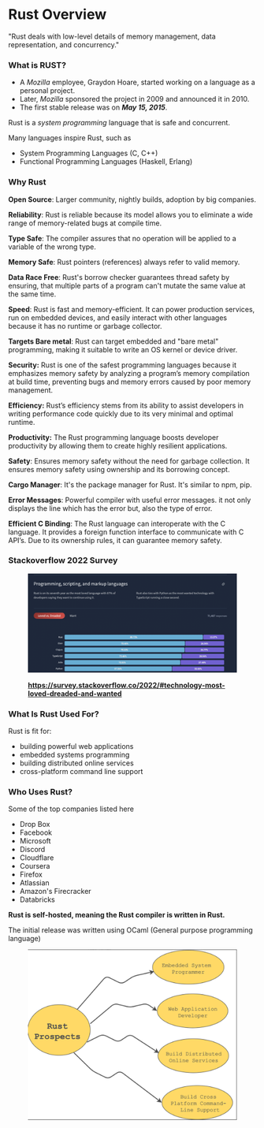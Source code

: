 # Rust Overview

"Rust deals with low-level details of memory management, data representation, and concurrency."

### What is RUST?

* A _Mozilla_ employee, Graydon Hoare, started working on a language as a personal project.
* Later, _Mozilla_ sponsored the project in 2009 and announced it in 2010.
* The first stable release was on _**May 15, 2015**_.

Rust is a _system programming_ language that is safe and concurrent.

Many languages inspire Rust, such as

* System Programming Languages (C, C++)
* Functional Programming Languages (Haskell, Erlang)

### Why Rust

**Open Source**: Larger community, nightly builds, adoption by big companies.

**Reliability**: Rust is reliable because its model allows you to eliminate a wide range of memory-related bugs at compile time.

**Type Safe**: The compiler assures that no operation will be applied to a variable of the wrong type.

**Memory Safe**: Rust pointers (references) always refer to valid memory.

**Data Race Free**: Rust's borrow checker guarantees thread safety by ensuring, that multiple parts of a program can't mutate the same value at the same time.

**Speed**:  Rust is fast and memory-efficient. It can power production services, run on embedded devices, and easily interact with other languages because it has no runtime or garbage collector.

**Targets Bare metal**: Rust can target embedded and "bare metal" programming, making it suitable to write an OS kernel or device driver.&#x20;

**Security:** Rust is one of the safest programming languages because it emphasizes memory safety by analyzing a program’s memory compilation at build time, preventing bugs and memory errors caused by poor memory management.

**Efficiency:** Rust’s efficiency stems from its ability to assist developers in writing performance code quickly due to its very minimal and optimal runtime.

**Productivity:** The Rust programming language boosts developer productivity by allowing them to create highly resilient applications.

**Safety**: Ensures memory safety without the need for garbage collection. It ensures memory safety using ownership and its borrowing concept.

**Cargo Manager**: It's the package manager for Rust. It's similar to npm, pip.

**Error Messages**: Powerful compiler with useful error messages. it not only displays the line which has the error but, also the type of error.

**Efficient C Binding**: The Rust language can interoperate with the C language. It provides a foreign function interface to communicate with C API’s. Due to its ownership rules, it can guarantee memory safety.

### **Stackoverflow 2022 Survey**

<figure><img src=".gitbook/assets/stackoverflow_rust (1).png" alt=""><figcaption><p><a href="https://survey.stackoverflow.co/2022/#technology-most-loved-dreaded-and-wanted"><strong>https://survey.stackoverflow.co/2022/#technology-most-loved-dreaded-and-wanted</strong></a></p></figcaption></figure>

### What Is Rust Used For? <a href="#what-is-rust-used-for" id="what-is-rust-used-for"></a>

Rust is fit for:

* building powerful web applications
* embedded systems programming
* building distributed online services
* cross-platform command line support

### Who Uses Rust?

Some of the top companies listed here

* Drop Box
* Facebook
* Microsoft
* Discord
* Cloudflare
* Coursera
* Firefox
* Atlassian
* Amazon's Firecracker
* Databricks

**Rust is self-hosted, meaning the Rust compiler is written in Rust.**

The initial release was written using OCaml (General purpose programming language)



<figure><img src=".gitbook/assets/00_rust_prospects.png" alt=""><figcaption></figcaption></figure>

